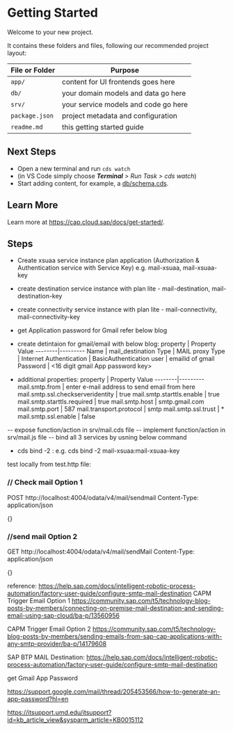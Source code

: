 # Getting Started

Welcome to your new project.

It contains these folders and files, following our recommended project layout:

File or Folder | Purpose
---------|----------
`app/` | content for UI frontends goes here
`db/` | your domain models and data go here
`srv/` | your service models and code go here
`package.json` | project metadata and configuration
`readme.md` | this getting started guide


## Next Steps

- Open a new terminal and run `cds watch`
- (in VS Code simply choose _**Terminal** > Run Task > cds watch_)
- Start adding content, for example, a [db/schema.cds](db/schema.cds).


## Learn More

Learn more at https://cap.cloud.sap/docs/get-started/.

## Steps
- Create xsuaa service instance plan application (Authorization & Authentication service with Service Key) e.g. 
    mail-xsuaa, mail-xsuaa-key
- create destination service instance with plan lite - mail-destination, mail-destination-key
- create connectivity service instance with plan lite - mail-connectivity, mail-connectivity-key
- get Application password for Gmail refer below blog
- create detintaion for gmail/email with below blog:
    property | Property Value
    --------|---------
    Name | mail_destination
    Type | MAIL
    proxy Type | Internet
    Authentication | BasicAuthentication
    user | emailid of gmail
    Password | <16 digit gmail App password key>

- additional properties:
    property | Property Value
    --------|---------
    mail.smtp.from | enter e-mail address to send email from here
    mail.smtp.ssl.checkserveridentity | true
    mail.smtp.starttls.enable | true
    mail.smtp.starttls.required | true
    mail.smtp.host | smtp.gmail.com
    mail.smtp.port | 587
    mail.transport.protocol | smtp
    mail.smtp.ssl.trust | *
    mail.smtp.ssl.enable | false

-- expose function/action in srv/mail.cds file
-- implement function/action in srv/mail.js file
-- bind all 3 services by usning below command
- cds bind -2 <serviceName>:<serviceName-key>
e.g. cds bind -2  mail-xsuaa:mail-xsuaa-key

test locally from test.http file:
### // Check mail Option 1
POST http://localhost:4004/odata/v4/mail/sendmail
Content-Type: application/json

{}

### //send mail Option 2
GET http://localhost:4004/odata/v4/mail/sendMail 
Content-Type: application/json

{}

reference: 
https://help.sap.com/docs/intelligent-robotic-process-automation/factory-user-guide/configure-smtp-mail-destination
CAPM Trigger Email Option 1
https://community.sap.com/t5/technology-blog-posts-by-members/connecting-on-premise-mail-destination-and-sending-email-using-sap-cloud/ba-p/13560956

CAPM Trigger Email Option 2
https://community.sap.com/t5/technology-blog-posts-by-members/sending-emails-from-sap-cap-applications-with-any-smtp-provider/ba-p/14179608

SAP BTP MAIL Destination:
https://help.sap.com/docs/intelligent-robotic-process-automation/factory-user-guide/configure-smtp-mail-destination

get Gmail App Password

https://support.google.com/mail/thread/205453566/how-to-generate-an-app-password?hl=en

https://itsupport.umd.edu/itsupport?id=kb_article_view&sysparm_article=KB0015112